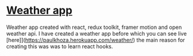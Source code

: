 # [Weather app](https://howztheweather.netlify.app/)

Weather app created with react, redux toolkit, framer motion and open weather api. 
I have created a weather app before which you can see live [here]](https://paulkhoza.herokuapp.com/weather/) the main reason for creating this was was to learn react hooks.
